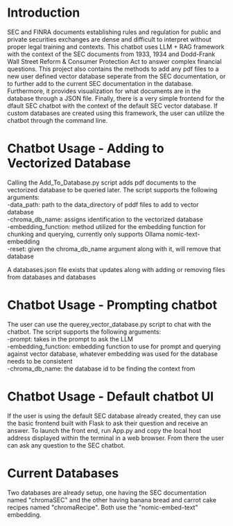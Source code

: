 #   Introduction
SEC and FINRA documents establishing rules and regulation for public and private securities exchanges are dense and difficult to interpret without proper legal training and contexts. This chatbot uses LLM + RAG framework with the context of the SEC documents from 1933, 1934 and Dodd-Frank Wall Street Reform & Consumer Protection Act to answer complex financial questions.
This project also contains the methods to add any pdf files to a new user defined vector database seperate from the SEC documentation, or to further add to the current SEC documentation in the database. Furthermore, it provides visualization for what documents are in the database through a JSON file. Finally, there is a very simple frontend for the dfault SEC chatbot with the context of the default SEC vector database. If custom databases are created using this framework, the user can utilize the chatbot through the command line.

#  Chatbot Usage - Adding to Vectorized Database
Calling the Add_To_Database.py script adds pdf documents to the vectorized database to be queried later. The script supports the following arguments:<br />
-data_path: path to the data_directory of pddf files to add to vector database<br />
-chroma_db_name: assigns identification to the vectorized database<br />
-embedding_function: method utilized for the embedding function for chunking and querying, currently only supports Ollama nomic-text-embedding<br />
-reset: given the chroma_db_name argument along with it, will remove that database<br />

A databases.json file exists that updates along with adding or removing files from databases and databases<br />

#  Chatbot Usage - Prompting chatbot
The user can use the querey_vector_database.py script to chat with the chatbot. The script supports the following arguments:<br />
-prompt: takes in the prompt to ask the LLM<br />
-embedding_function: embedding function to use for prompt and querying against vector database, whatever embedding was used for the database needs to be consistent<br />
-chroma_db_name: the database id to be finding the context from<br />

# Chatbot Usage - Default chatbot UI
If the user is using the default SEC database already created, they can use the basic frontend built with Flask to ask their question and receive an answer. To launch the front end, run App.py and copy the local host address displayed within the terminal in a web browser. From there the user can ask any question to the SEC chatbot.

#  Current Databases
Two databases are already setup, one having the SEC documentation named "chromaSEC" and the other having banana bread and carrot cake recipes named "chromaRecipe". Both use the "nomic-embed-text" embedding.




